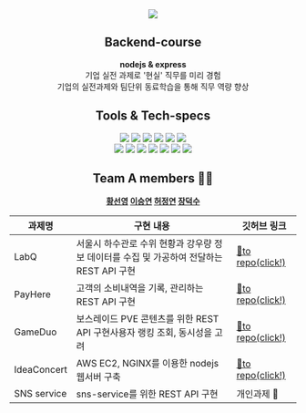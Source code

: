 <div align="center"">
  <img src="https://capsule-render.vercel.app/api?type=Rounded&color=97dbad&height=100&section=header&fontColor=656966&text=teamA = new WantedPreOnboarding();&fontSize=30&width=100%&animation=twinkling" /><br/>

  ## Backend-course
  
  <p dir="auto">
    <b> nodejs & express </b><br/>
      기업 실전 과제로 '현실' 직무를 미리 경험<br />
      기업의 실전과제와 팀단위 동료학습을 통해 직무 역량 향상<br>
  </p> 
  
  ## Tools & Tech-specs
  <p>
      <img src="https://img.shields.io/badge/code covention-FF4747?style=flat&logo=&logoColor=white"/>
      <img src="https://img.shields.io/badge/git covention-4479A1?style=flat&logo=&logoColor=white"/>
      <img src="https://img.shields.io/badge/pull request-527FFF?style=flat&logo=&logoColor=white"/>
      <img src="https://img.shields.io/badge/kanban board-FF9900?style=flat&logo=&logoColor=white"/>
      <img src="https://img.shields.io/badge/issues-000000?style=flat&logo=&logoColor=white"/>
      <img src="https://img.shields.io/badge/comment-aaaaaa?style=flat&logo=&logoColor=white"/>
      <br/>
      <img src="https://img.shields.io/badge/Node.js-339933?style=flat&logo=Node.js&logoColor=white"/>
      <img src="https://img.shields.io/badge/Express-000000?style=flat&logo=Express&logoColor=white"/>
      <img src="https://img.shields.io/badge/Javscript-F7DF1E?style=flat&logo=Javascript&logoColor=white"/>
      <img src="https://img.shields.io/badge/MySQL-4479A1?style=flat&logo=MySQL&logoColor=white"/>
      <img src="https://img.shields.io/badge/Docker-2496ED?style=flat&logo=Docker&logoColor=white"/>
      <img src="https://img.shields.io/badge/Amazon RDS-527FFF?style=flat&logo=Amazon RDS&logoColor=white"/>
      <img src="https://img.shields.io/badge/Amazon EC2-FF9900?style=flat&logo=Amazon EC2&logoColor=white"/>
  </p>
  
  ## <b> Team A members 👋🏻 </br>
  <a href="https://github.com/syoungee">황선영</a>
  <a href="https://github.com/dltmddus1998">이승연</a>
  <a href="https://github.com/golgol22">허정연</a>
  <a href="https://github.com/dapsu">장덕수</a>
  <br />

| 과제명 | 구현 내용 | 깃허브 링크 |
| --- | --- | --- |
| LabQ | 서울시 하수관로 수위 현황과 강우량 정보 데이터를 수집 및 가공하여 전달하는 REST API 구현 | [🐰to repo(click!)](https://github.com/3rd-wanted-pre-onboarding-teamA/labQ-Wanted-A) |
| PayHere | 고객의 소비내역을 기록, 관리하는 REST API 구현 | [🐥to repo(click!)](https://github.com/3rd-wanted-pre-onboarding-teamA/payHere-Wanted-A) |
| GameDuo | 보스레이드 PVE 콘텐츠를 위한 REST API 구현사용자 랭킹 조회, 동시성을 고려 | [🐷to repo(click!)](https://github.com/3rd-wanted-pre-onboarding-teamA/gameDuo-Wanted-A) |
| IdeaConcert | AWS EC2, NGINX를 이용한 nodejs 웹서버 구축 | [🐻to repo(click!)](https://github.com/3rd-wanted-pre-onboarding-teamA/ideaConcert-Wanted-A) |
| SNS service | sns-service를 위한 REST API 구현 | 개인과제 🤍 |

</div>
